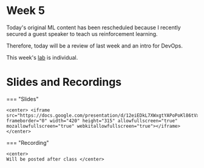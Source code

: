 



# Week 5



<!-- Todo add slides -->

Today's original ML content has been rescheduled because I recently secured a guest speaker to teach us reinforcement learning.



Therefore, today will be a review of last week and an intro for DevOps.



This week's [lab](lab5) is individual. 



# Slides and Recordings

=== "Slides"

    <center> <iframe src="https://docs.google.com/presentation/d/12eiEDkL7XWxgtYAPoPoKl86tVxkPMvft9_a72YHk8kY/embed" frameborder="0" width="420" height="315" allowfullscreen="true" mozallowfullscreen="true" webkitallowfullscreen="true"></iframe> </center>

=== "Recording"

    <center>
    Will be posted after class </center>


